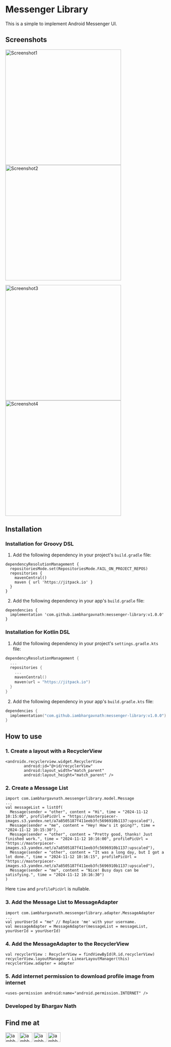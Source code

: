 # Messenger Library
This is a simple to implement Android Messenger UI.

## Screenshots
<p>
<img align="center" src="https://github.com/iambhargavnath/messenger-library/blob/master/Screenshot1.png" alt="Screenshot1" width="360"/>
<img align="center" src="https://github.com/iambhargavnath/messenger-library/blob/master/Screenshot2.png" alt="Screenshot2" width="360"/>
</p>
<p>
<img align="center" src="https://github.com/iambhargavnath/messenger-library/blob/master/Screenshot3.png" alt="Screenshot3" width="360"/>
<img align="center" src="https://github.com/iambhargavnath/messenger-library/blob/master/Screenshot4.png" alt="Screenshot4" width="360"/>
</p>

## Installation

### Installation for Groovy DSL

1. Add the following dependency in your project's `build.gradle` file:
```
dependencyResolutionManagement {
  repositoriesMode.set(RepositoriesMode.FAIL_ON_PROJECT_REPOS)
  repositories {
    mavenCentral()
    maven { url 'https://jitpack.io' }
  }
}
```

2. Add the following dependency in your app's `build.gradle` file:
```
dependencies {
  implementation 'com.github.iambhargavnath:messenger-library:v1.0.0'
}
```

### Installation for Kotlin DSL

1. Add the following dependency in your project's `settings.gradle.kts` file:
```kotlin
dependencyResolutionManagement {
  ...
  repositories {
    ...
    mavenCentral()
    maven(url = "https://jitpack.io")
  }
}
```

2. Add the following dependency in your app's `build.gradle.kts` file:
```kotlin
dependencies {
  implementation("com.github.iambhargavnath:messenger-library:v1.0.0")
}
```

## How to use

### 1. Create a layout with a RecyclerView
```Example code in XML
<androidx.recyclerview.widget.RecyclerView
        android:id="@+id/recyclerView"
        android:layout_width="match_parent"
        android:layout_height="match_parent" />
```

### 2. Create a Message List
```Example code in Kotlin
import com.iambhargavnath.messengerlibrary.model.Message
...
val messageList = listOf(
  Message(sender = "other", content = "Hi", time = "2024-11-12 10:15:00", profilePicUrl = "https://masterpiecer-images.s3.yandex.net/a7a8505187f411eeb3fc5696910b1137:upscaled"),
  Message(sender = "me", content = "Hey! How's it going?", time = "2024-11-12 10:15:30"),
  Message(sender = "other", content = "Pretty good, thanks! Just finished work.", time = "2024-11-12 10:16:00", profilePicUrl = "https://masterpiecer-images.s3.yandex.net/a7a8505187f411eeb3fc5696910b1137:upscaled"),
  Message(sender = "other", content = "It was a long day, but I got a lot done.", time = "2024-11-12 10:16:15", profilePicUrl = "https://masterpiecer-images.s3.yandex.net/a7a8505187f411eeb3fc5696910b1137:upscaled"),
  Message(sender = "me", content = "Nice! Busy days can be satisfying.", time = "2024-11-12 10:16:30")
)
```
Here `time` and `profilePicUrl` is nullable.

### 3. Add the Message List to MessageAdapter
```Example Code in Kotlin
import com.iambhargavnath.messengerlibrary.adapter.MessageAdapter
...
val yourUserId = "me" // Replace 'me' with your username.
val messageAdapter = MessageAdapter(messageList = messageList, yourUserId = yourUserId)
```

### 4. Add the MessageAdapter to the RecyclerView
```Example Code in Kotlin
val recyclerView : RecyclerView = findViewById(R.id.recyclerView)
recyclerView.layoutManager = LinearLayoutManager(this)
recyclerView.adapter = adapter
```

### 5. Add internet permission to download profile image from internet
```Example Code in AndroidManifest.xml
<uses-permission android:name="android.permission.INTERNET" />
```

### Developed by Bhargav Nath
## Find me at
<p align="left">
<a href="https://twitter.com/iambhargavnath" target="blank"><img align="center" src="https://raw.githubusercontent.com/rahuldkjain/github-profile-readme-generator/master/src/images/icons/Social/twitter.svg" alt="iambhargavnath" height="30" width="40" /></a>
<a href="https://linkedin.com/in/iambhargavnath" target="blank"><img align="center" src="https://raw.githubusercontent.com/rahuldkjain/github-profile-readme-generator/master/src/images/icons/Social/linked-in-alt.svg" alt="iambhargavnath" height="30" width="40" /></a>
<a href="https://fb.com/iambhargavnath" target="blank"><img align="center" src="https://raw.githubusercontent.com/rahuldkjain/github-profile-readme-generator/master/src/images/icons/Social/facebook.svg" alt="iambhargavnath" height="30" width="40" /></a>
<a href="https://instagram.com/iambhargavnath" target="blank"><img align="center" src="https://raw.githubusercontent.com/rahuldkjain/github-profile-readme-generator/master/src/images/icons/Social/instagram.svg" alt="iambhargavnath" height="30" width="40" /></a>
</p>
